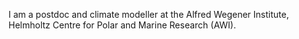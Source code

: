 I am a postdoc and climate modeller at the Alfred Wegener Institute, Helmholtz Centre for Polar and Marine Research (AWI). 
